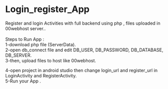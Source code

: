 <h1> Login_register_App </h1>
 Register and login Activities with full backend using php , files uploaded in 00webhost server.. <br>
<br>
Steps to Run App : <br>
1-download php file (ServerData). <br>
2-open db_connect file and edit DB_USER, DB_PASSWORD, DB_DATABASE, DB_SERVER. <br>
3-then, upload files to host like 00webhost. <br>

4-open project in android studio then change login_url and register_url in LoginActivity and RegisterActivity. <br>
5-Run your App . <br>
